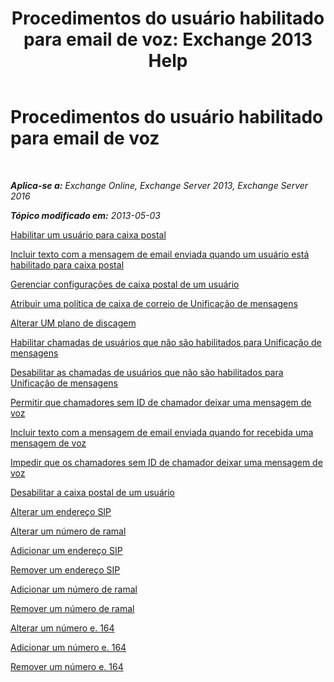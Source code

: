﻿---
title: 'Procedimentos do usuário habilitado para email de voz: Exchange 2013 Help'
TOCTitle: Procedimentos do usuário habilitado para email de voz
ms:assetid: 57633cf1-9ed9-43ae-a2a8-965431b0a779
ms:mtpsurl: https://technet.microsoft.com/pt-br/library/JJ835776(v=EXCHG.150)
ms:contentKeyID: 50556201
ms.date: 05/22/2018
mtps_version: v=EXCHG.150
ms.translationtype: MT
---

# Procedimentos do usuário habilitado para email de voz

 

_**Aplica-se a:** Exchange Online, Exchange Server 2013, Exchange Server 2016_

_**Tópico modificado em:** 2013-05-03_

[Habilitar um usuário para caixa postal](enable-a-user-for-voice-mail-exchange-2013-help.md)

[Incluir texto com a mensagem de email enviada quando um usuário está habilitado para caixa postal](https://docs.microsoft.com/pt-br/exchange/voice-mail-unified-messaging/set-up-voice-mail/include-text-with-email-sent-when-voicemail-is-enabled)

[Gerenciar configurações de caixa postal de um usuário](https://docs.microsoft.com/pt-br/exchange/voice-mail-unified-messaging/set-up-voice-mail/manage-voice-mail-settings)

[Atribuir uma política de caixa de correio de Unificação de mensagens](https://docs.microsoft.com/pt-br/exchange/voice-mail-unified-messaging/set-up-voice-mail/assign-um-mailbox-policy)

[Alterar UM plano de discagem](change-the-um-dial-plan-exchange-2013-help.md)

[Habilitar chamadas de usuários que não são habilitados para Unificação de mensagens](https://docs.microsoft.com/pt-br/exchange/voice-mail-unified-messaging/set-up-voice-mail/enable-calls-from-users-who-aren-t-um-enabled)

[Desabilitar as chamadas de usuários que não são habilitados para Unificação de mensagens](https://docs.microsoft.com/pt-br/exchange/voice-mail-unified-messaging/set-up-voice-mail/disable-calls-from-users-who-aren-t-um-enabled)

[Permitir que chamadores sem ID de chamador deixar uma mensagem de voz](allow-callers-without-a-caller-id-to-leave-a-voice-message-exchange-2013-help.md)

[Incluir texto com a mensagem de email enviada quando for recebida uma mensagem de voz](include-text-with-the-email-message-sent-when-a-voice-message-is-received-exchange-2013-help.md)

[Impedir que os chamadores sem ID de chamador deixar uma mensagem de voz](https://docs.microsoft.com/pt-br/exchange/voice-mail-unified-messaging/set-up-voice-mail/prevent-callers-without-caller-id-from-leaving-voice-message)

[Desabilitar a caixa postal de um usuário](disable-voice-mail-for-a-user-exchange-2013-help.md)

[Alterar um endereço SIP](https://docs.microsoft.com/pt-br/exchange/voice-mail-unified-messaging/set-up-voice-mail/change-sip-address)

[Alterar um número de ramal](change-an-extension-number-exchange-2013-help.md)

[Adicionar um endereço SIP](add-a-sip-address-exchange-2013-help.md)

[Remover um endereço SIP](remove-a-sip-address-exchange-2013-help.md)

[Adicionar um número de ramal](https://docs.microsoft.com/pt-br/exchange/voice-mail-unified-messaging/set-up-voice-mail/add-extension-number)

[Remover um número de ramal](https://docs.microsoft.com/pt-br/exchange/voice-mail-unified-messaging/set-up-voice-mail/remove-extension-number)

[Alterar um número e. 164](https://docs.microsoft.com/pt-br/exchange/voice-mail-unified-messaging/set-up-voice-mail/change-e-164-number)

[Adicionar um número e. 164](add-an-e-164-number-exchange-2013-help.md)

[Remover um número e. 164](https://docs.microsoft.com/pt-br/exchange/voice-mail-unified-messaging/set-up-voice-mail/remove-e-164-number)

